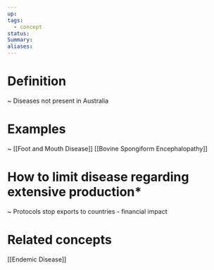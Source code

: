 ```yaml
---
up: 
tags:
  - concept
status: 
Summary:
aliases:
---
```

# Definition
~
Diseases not present in Australia
<!--SR:!2025-03-13,3,268--> 

# Examples
~
[[Foot and Mouth Disease]]
[[Bovine Spongiform Encephalopathy]]
<!--SR:!2025-03-11,1,230-->

# How to limit disease regarding extensive production*
~
Protocols
stop exports to countries - financial impact
<!--SR:!2025-03-13,3,250-->

# Related concepts
[[Endemic Disease]]